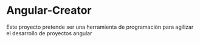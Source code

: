 # Angular-Creator
Este proyecto pretende ser una herramienta de programaciòn para agilizar el desarrollo de proyectos angular
